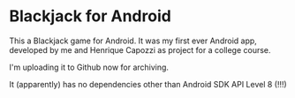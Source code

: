 # Blackjack for Android

This a Blackjack game for Android. 
It was my first ever Android app, developed by me and Henrique Capozzi as project for a college course.

I'm uploading it to Github now for archiving.

It (apparently) has no dependencies other than Android SDK API Level 8 (!!!)